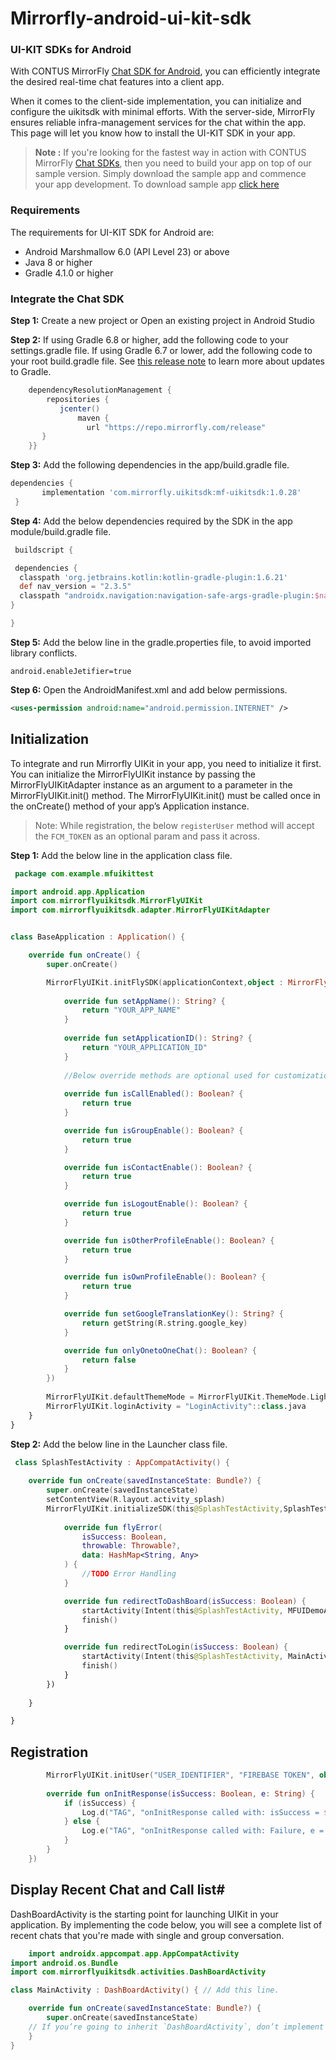 # Mirrorfly-android-ui-kit-sdk

### UI-KIT SDKs for Android

With CONTUS MirrorFly <a href="https://www.mirrorfly.com/docs/UIKit/android/quick-start-version-2" target="_self">Chat SDK for Android</a>, you can efficiently integrate the desired real-time chat features into a client app.

When it comes to the client-side implementation, you can initialize and configure the uikitsdk with minimal efforts. With the server-side, MirrorFly ensures reliable infra-management services for the chat within the app. This page will let you know how to install the UI-KIT SDK in your app.

> **Note :** If you're looking for the fastest way in action with CONTUS MirrorFly <a href="https://www.mirrorfly.com/chat-api-solution.php" target="_self">Chat SDKs</a>, then you need to build your app on top of our sample version. Simply download the sample app and commence your app development. To download sample app <a href="https://github.com/MirrorFly/-MirrorFly-Android-Sample-V2" target="_blank">click here</a>


### Requirements
The requirements for UI-KIT SDK for Android are:
- Android Marshmallow 6.0 (API Level 23) or above
- Java 8 or higher
- Gradle 4.1.0 or higher

### Integrate the Chat SDK

**Step 1:** Create a new project or Open an existing project in Android Studio

**Step 2:** If using Gradle 6.8 or higher, add the following code to your settings.gradle file. If using Gradle 6.7 or lower, add the following code to your root build.gradle file. See <a href="https://docs.gradle.org/6.8/release-notes.html#dm-features" target="_self">this release note</a> to learn more about updates to Gradle.

```groovy
    dependencyResolutionManagement {
        repositories {
           jcenter()
               maven {
                 url "https://repo.mirrorfly.com/release"
       }
    }}
   ```

**Step 3:** Add the following dependencies in the app/build.gradle file.
   ```groovy
   dependencies {
          implementation 'com.mirrorfly.uikitsdk:mf-uikitsdk:1.0.28'
    }
   ```
   
   **Step 4:** Add the below dependencies required by the SDK in the app module/build.gradle file.
   ```groovy
	buildscript {
 
	dependencies {
     classpath 'org.jetbrains.kotlin:kotlin-gradle-plugin:1.6.21'
     def nav_version = "2.3.5"
     classpath "androidx.navigation:navigation-safe-args-gradle-plugin:$nav_version"
 }

}
   ```

**Step 5:** Add the below line in the gradle.properties file, to avoid imported library conflicts.
   ```
   android.enableJetifier=true
   ```

**Step 6:** Open the AndroidManifest.xml and add below permissions.
   ```xml
   <uses-permission android:name="android.permission.INTERNET" />
   ```


## Initialization

To integrate and run Mirrorfly UIKit in your app, you need to initialize it first. 
You can initialize the MirrorFlyUIKit instance by passing the MirrorFlyUIKitAdapter instance as an argument to a parameter in the MirrorFlyUIKit.init() method. 
The MirrorFlyUIKit.init() must be called once in the onCreate() method of your app’s Application instance.

>Note: While registration, the below `registerUser` method will accept the `FCM_TOKEN` as an optional param and pass it across.

**Step 1:** Add the below line in the application class file.

```kotlin
 package com.example.mfuikittest

import android.app.Application
import com.mirrorflyuikitsdk.MirrorFlyUIKit
import com.mirrorflyuikitsdk.adapter.MirrorFlyUIKitAdapter


class BaseApplication : Application() {

    override fun onCreate() {
        super.onCreate()

        MirrorFlyUIKit.initFlySDK(applicationContext,object : MirrorFlyUIKitAdapter {
           
            override fun setAppName(): String? {
                return "YOUR_APP_NAME"
            }
            
            override fun setApplicationID(): String? {
                return "YOUR_APPLICATION_ID"
            }
            
            //Below override methods are optional used for customization
            
            override fun isCallEnabled(): Boolean? {
                return true
            }

            override fun isGroupEnable(): Boolean? {
                return true
            }

            override fun isContactEnable(): Boolean? {
                return true
            }

            override fun isLogoutEnable(): Boolean? {
                return true
            }

            override fun isOtherProfileEnable(): Boolean? {
                return true
            }

            override fun isOwnProfileEnable(): Boolean? {
                return true
            }

            override fun setGoogleTranslationKey(): String? {
                return getString(R.string.google_key)
            }

            override fun onlyOnetoOneChat(): Boolean? {
                return false
            }
        })
        
        MirrorFlyUIKit.defaultThemeMode = MirrorFlyUIKit.ThemeMode.Light
        MirrorFlyUIKit.loginActivity = "LoginActivity"::class.java
    }
}
```
**Step 2:** Add the below line in the Launcher class file.

```kotlin
 class SplashTestActivity : AppCompatActivity() {
    
    override fun onCreate(savedInstanceState: Bundle?) {
        super.onCreate(savedInstanceState)
        setContentView(R.layout.activity_splash)
        MirrorFlyUIKit.initializeSDK(this@SplashTestActivity,SplashTestActivity::class.java,"YOUR_LICENCE_KEY",object : FlyInitializeSDKCallback{
            
            override fun flyError(
                isSuccess: Boolean,
                throwable: Throwable?,
                data: HashMap<String, Any>
            ) {
                //TODO Error Handling 
            }

            override fun redirectToDashBoard(isSuccess: Boolean) {
                startActivity(Intent(this@SplashTestActivity, MFUIDemoActivity::class.java))
                finish()
            }

            override fun redirectToLogin(isSuccess: Boolean) {
                startActivity(Intent(this@SplashTestActivity, MainActivity::class.java))
                finish()
            }
        })
        
    }

}
```

## Registration

```kotlin
        MirrorFlyUIKit.initUser("USER_IDENTIFIER", "FIREBASE TOKEN", object : InitResultHandler {
        
        override fun onInitResponse(isSuccess: Boolean, e: String) {
            if (isSuccess) {
                Log.d("TAG", "onInitResponse called with: isSuccess = $isSuccess")
            } else {
                Log.e("TAG", "onInitResponse called with: Failure, e = $e")
            }
        }
    })
```


## Display Recent Chat and Call list#
DashBoardActivity is the starting point for launching UIKit in your application. By implementing the code below, you will see a complete list of recent chats that you're made with single and group conversation.

```kotlin
    import androidx.appcompat.app.AppCompatActivity
import android.os.Bundle
import com.mirrorflyuikitsdk.activities.DashBoardActivity

class MainActivity : DashBoardActivity() { // Add this line.

    override fun onCreate(savedInstanceState: Bundle?) {
        super.onCreate(savedInstanceState) 
    // If you’re going to inherit `DashBoardActivity`, don’t implement `setContentView()`
    }
}
```
